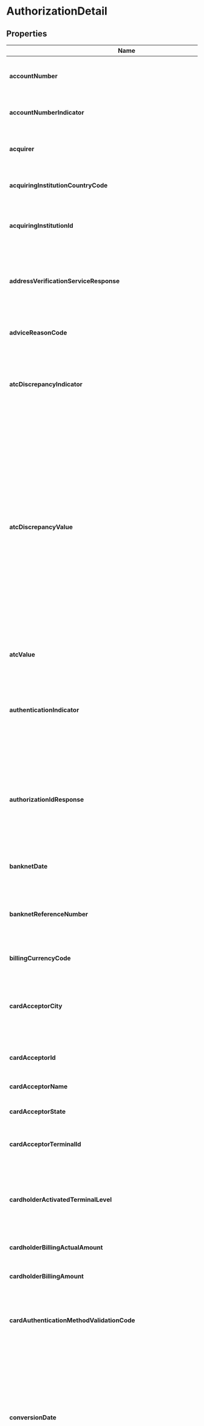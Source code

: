 

# AuthorizationDetail


## Properties

| Name | Type | Description | Notes |
|------------ | ------------- | ------------- | -------------|
|**accountNumber** | **String** | Account number associated with transaction in question |  [optional] |
|**accountNumberIndicator** | **String** | Indicates the type of PAN mapping account |  [optional] |
|**acquirer** | **String** | The acquiring institution (for example, merchant bank) or its agent |  [optional] |
|**acquiringInstitutionCountryCode** | **String** | The code of the country where the acquirer is located |  [optional] |
|**acquiringInstitutionId** | **String** | Identifies the acquiring institution (for example, merchant bank) or its agent |  [optional] |
|**addressVerificationServiceResponse** | **String** | Indicates that verification of the cardholder billing address is requested in the authorization message |  [optional] |
|**adviceReasonCode** | **String** | Indicates the specific purpose of an advice message |  [optional] |
|**atcDiscrepancyIndicator** | **String** | Indicates if the ATC Discrepancy Value is above, below or within the maximum values allowed by the issuer. |  [optional] |
|**atcDiscrepancyValue** | **String** | The differential between the transaction ATC and the maximum value allowed by the issuer when the transaction ATC is above the previous ATC, or the differential between the transaction ATC and the minimum value allowed by the issuer when the transaction ATC is below the previous ATC. ATC Discrepancy Value will be zero when the transaction ATC is within the issuer-defined limits |  [optional] |
|**atcValue** | **String** | Contains the derived full ATC Value used in the validation |  [optional] |
|**authenticationIndicator** | **String** | Defined by the Authorization Platform and is passed to the issuer to indicate that the transaction qualified for Authentication service |  [optional] |
|**authorizationIdResponse** | **String** | A transaction response ID code that the authorizing institution assigns. DE 38 is used to transmit a card issuer&#39;s authorization code for Authorization transactions |  [optional] |
|**banknetDate** | **String** | Date the transaction hit Mastercard network |  [optional] |
|**banknetReferenceNumber** | **String** | Generated by the Authorization Platform for each originating message it routes |  [optional] |
|**billingCurrencyCode** | **String** | Currency code for the billing amount |  [optional] |
|**cardAcceptorCity** | **String** | Contains the card acceptor city of the merchant or, if a payment facilitator is involved in the transaction, the sub-merchant |  [optional] |
|**cardAcceptorId** | **String** | Identifies the card acceptor ID assigned by the acquirer |  [optional] |
|**cardAcceptorName** | **String** | Contains the card acceptor&#39;s name |  [optional] |
|**cardAcceptorState** | **String** | Contains the card acceptor&#39;s state |  [optional] |
|**cardAcceptorTerminalId** | **String** | A unique code identifying a terminal at the card acceptor location |  [optional] |
|**cardholderActivatedTerminalLevel** | **String** | Indicates whether the cardholder activated the terminal with the use of the card and the CAT security level |  [optional] |
|**cardholderBillingActualAmount** | **String** | The actual amount in the issuer currency |  [optional] |
|**cardholderBillingAmount** | **String** | The transaction amount in the issuers currency |  [optional] |
|**cardAuthenticationMethodValidationCode** | **String** | Indicates the method by which the cardholder&#39;s identity was verified at the point of service |  [optional] |
|**conversionDate** | **String** | The month and day that the conversion rate is effective to convert the transaction amount from the transaction currency into the currency of settlement or to convert the transaction amount from the original currency into the cardholder billing currency |  [optional] |
|**conversionRate** | **String** | Indicates the conversion rate |  [optional] |
|**electronicCommerceIndicators** | **String** | Electronic commerce code |  [optional] |
|**electronicCommerceSecurityLevelIndicatorAndUcafCollectionIndicator** | **String** | Indicates the electronic commerce security level and UCAF collection |  [optional] |
|**expirationDatePresenceInd** | **String** | Indicates if expiration Date present on card |  [optional] |
|**finalAuthorizationIndicator** | **String** | Designates whether the authorization is a final authorization |  [optional] |
|**financialNetworkCode** | **String** | Identifies the specific program or service (for example, the financial network, financial program, or card program) with which the transaction is associated. DE 63 will contain the graduated product when the issuer&#39;s cardholder account participates in the Product Graduation Account Level Management service |  [optional] |
|**forwardingInstitutionId** | **String** | Identifies the institution forwarding a Request or Advice message in an interchange system if it is not the same institution as specified in Acquiring Institution ID Code |  [optional] |
|**infData** | **String** | Contains acquiring network trace information that INFs may require to quickly and accurately route Administrative Advice/0620 messages back to the original acquiring institution |  [optional] |
|**integratedCircuitCardRelatedData** | **String** | Contains chip data formatted in accordance with the Europay MasterCard Visa (EMV) specifications |  [optional] |
|**issuer** | **String** | The issuing institution |  [optional] |
|**mastercardPromotionCode** | **String** | ontains the promotion code to identify unique use of a Mastercard product for a specific program or service established between issuers and merchants |  [optional] |
|**mccMessageId** | **String** | The classification (card acceptor business code/merchant category code [MCC]) of the merchant&#39;s type of business or service |  [optional] |
|**merchantAdviceCode** | **String** | Contains the merchant advice code |  [optional] |
|**merchantCategoryCode** | **String** | Contains the Merchant Category Code |  [optional] |
|**mobilePhoneNumber** | **String** | Contains the phone number of the wireless phone for which the customer is purchasing extra service |  [optional] |
|**mobilePhoneServiceProviderName** | **String** | Contains the name or other identifier of the mobile phone service provider |  [optional] |
|**originalAcquiringInstitutionIdCode** | **String** | Identifies the acquiring institution (for example, merchant bank) or its agent |  [optional] |
|**originalElectronicCommerceSecurityLevelIndicatorAndUcafCollectionIndicator** | **String** | Identifies the level of UCAF supported in the authorization process. |  [optional] |
|**originalIssuerForwardingInstitutionIdCode** | **String** | Identifies a message&#39;s forwarding institution |  [optional] |
|**originalMessageTypeIdentifier** | **String** | Contains the message type identifier |  [optional] |
|**pinServiceCode** | **String** | Indicates the results of PIN processing by the Authorization Platform |  [optional] |
|**realTimeSubstantiationIndicator** | **String** | Indicates if the merchant terminal verified the purchased items against the Inventory Information Approval System (IIAS) |  [optional] |
|**reasonForUcafCollectionIndicatorDowngrade** | **String** | Describes the reason why the Authorization Request/0100 message was downgraded |  [optional] |
|**posCardDataTerminalInputCapability** | **String** | Indicates the terminal capabilities for transferring the data on the card into the terminal |  [optional] |
|**posCardholderPresence** | **String** | Indicates whether the cardholder is present at the point of service and explains the condition if the cardholder is not present |  [optional] |
|**posCardPresence** | **String** | Indicates if the card is present at the point of service |  [optional] |
|**posEntryModePan** | **String** | Describes the capability of the terminal device to support/accept PAN entry |  [optional] |
|**posEntryModePin** | **String** | Describes the capability of the terminal device to support/accept PIN entry |  [optional] |
|**posTerminalAttendance** | **String** | Indicates if the card acceptor is attending the terminal |  [optional] |
|**posTerminalLocation** | **String** | Indicates the terminal location |  [optional] |
|**posTransactionStatus** | **String** | Indicates the purpose or status of the request |  [optional] |
|**primaryAccountNumber** | **String** | Account number associated with transaction in question  |  [optional] |
|**primaryAccountNumberAccountRange** | **String** | Carries either the first nine digits of the cardholder PAN, or the full Visa cardholder PAN in the authorization response for a transaction initiated with a Visa token |  [optional] |
|**privateData** | **String** | Contain any private-use data that the customer may want to include in a message |  [optional] |
|**processingCode** | **String** | A series of digits used to describe the effect of a transaction on the customer account and the type of accounts affected |  [optional] |
|**recordDataPresenceIndicator** | **String** | A variable-length data element used for transmitting file record data or textual character string data in various message types |  [optional] |
|**responseCode** | **String** | Defines the disposition of a previous message or an action taken as a result of receipt of a previous message. Response codes also are used to indicate approval or decline of a transaction. In the event an authorization is declined, the response code indicates the reason for rejection and may indicate an action to be taken at the card acceptor (for example, capture card) |  [optional] |
|**retrievalReferenceNumber** | **String** | A document reference number supplied by the system retaining the original source document of the transaction and assists in locating that source document or a copy thereof  |  [optional] |
|**settlementActualAmount** | **String** | Indicates the actual settlement amount in the settlement currency |  [optional] |
|**settlementDate** | **String** | The date (month and day) that funds will be transferred between an acquirer and an issuer or an appropriate intermediate network facility (INF) |  [optional] |
|**stan** | **String** | Indicates the Systems Trace Audit Number (STAN) |  [optional] |
|**storageTechnology** | **String** | Describes the Storage Technology of a requested or created token |  [optional] |
|**systemsTraceAuditNumber** | **String** | The unique identifier assigned to each transaction by the originator of the message |  [optional] |
|**tokenAssuranceLevel** | **String** | Contains a value indicating the confidence level of the token to PAN/cardholder binding |  [optional] |
|**tokenRequestorId** | **String** | Contains the ID assigned by the token service provider to the token requestor |  [optional] |
|**track1** | **String** | The information encoded on track 1 of the card&#39;s magnetic stripe as defined in the ISO 7813 specification, including data element separators but excluding beginning and ending sentinels and LRC characters as defined in this data element definition |  [optional] |
|**track2** | **String** | The information encoded on track 2 of the card magnetic stripe as defined in the ISO 7813 specification, including data element separators but excluding beginning and ending sentinels and longitudinal redundancy check (LRC) characters as defined therein |  [optional] |
|**transactionActualAmount** | **String** | Indicates the actual transaction amount |  [optional] |
|**transactionAmountLocal** | **String** | Transaction in the currency of transaction |  [optional] |
|**transactionCategoryCode** | **String** | The format is LLLt, where t is the transaction category code (TCC). The message must contain an appropriate TCC as the first byte of data after the length within DE 48. The TCC classifies major categories of transactions, such as Retail Sale, Cash Disbursement, and Mail Order |  [optional] |
|**transactionCurrencyCode** | **String** | The local currency of the acquirer or source location of the transaction  |  [optional] |
|**transactionType** | **String** | Contains the type of ATM credit card cash advance installment transaction |  [optional] |
|**transmissionDateAndTime** | **String** | The date and time a message was transmitted by a processing entity, to be expressed in Coordinated Universal Time (UTC) |  [optional] |
|**universalCardholderAuthenticationFieldUcaf** | **String** | Contains the encoded MasterCard SecureCode  issuer or cardholder-generated authentication data (collected by the merchant) resulting from all SecureCode fully authenticated transactions, data for Visa or American Express transactions associated with the 3-D Secure Electronic Commerce Verification Service (if collected), or the static AAV assigned by MasterCard for Maestro or MasterCard Advance Registration Program, Maestro Recurring Payments Program, or MasterCard Utility Payment Program |  [optional] |
|**vcnProductCode** | **String** | The product code associated with the virtual card number VCN |  [optional] |
|**walletIdentifier** | **String** | Provides information about transactions initiated through the use of a digital wallet |  [optional] |




